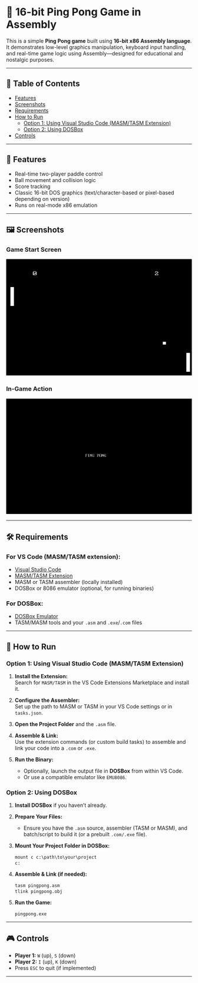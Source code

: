 # 🏓 16-bit Ping Pong Game in Assembly

This is a simple **Ping Pong game** built using **16-bit x86 Assembly language**. It demonstrates low-level graphics manipulation, keyboard input handling, and real-time game logic using Assembly—designed for educational and nostalgic purposes.

---

## 📜 Table of Contents

- [Features](#features)  
- [Screenshots](#screenshots)  
- [Requirements](#requirements)  
- [How to Run](#how-to-run)  
  - [Option 1: Using Visual Studio Code (MASM/TASM Extension)](#option-1-using-visual-studio-code-masmtasm-extension)  
  - [Option 2: Using DOSBox](#option-2-using-dosbox)  
- [Controls](#controls)  

---

## 🧩 Features

- Real-time two-player paddle control  
- Ball movement and collision logic  
- Score tracking  
- Classic 16-bit DOS graphics (text/character-based or pixel-based depending on version)  
- Runs on real-mode x86 emulation

---

## 🖼️ Screenshots

### Game Start Screen
![Game Start](screenshots/gameplay1.png)

### In-Game Action
![In-Game](screenshots/gameplay2.png)

---

## 🛠️ Requirements

### For VS Code (MASM/TASM extension):

- [Visual Studio Code](https://code.visualstudio.com/)  
- [MASM/TASM Extension](https://marketplace.visualstudio.com/items?itemName=maziac.masm-tasm)  
- MASM or TASM assembler (locally installed)  
- DOSBox or 8086 emulator (optional, for running binaries)

### For DOSBox:

- [DOSBox Emulator](https://www.dosbox.com/download.php?main=1)  
- TASM/MASM tools and your `.asm` and `.exe`/`.com` files  

---

## 🚀 How to Run

### Option 1: Using Visual Studio Code (MASM/TASM Extension)

1. **Install the Extension:**  
   Search for `MASM/TASM` in the VS Code Extensions Marketplace and install it.

2. **Configure the Assembler:**  
   Set up the path to MASM or TASM in your VS Code settings or in `tasks.json`.

3. **Open the Project Folder** and the `.asm` file.

4. **Assemble & Link:**  
   Use the extension commands (or custom build tasks) to assemble and link your code into a `.com` or `.exe`.

5. **Run the Binary:**  
   - Optionally, launch the output file in **DOSBox** from within VS Code.  
   - Or use a compatible emulator like `EMU8086`.

### Option 2: Using DOSBox

1. **Install DOSBox** if you haven’t already.

2. **Prepare Your Files:**  
   - Ensure you have the `.asm` source, assembler (TASM or MASM), and batch/script to build it (or a prebuilt `.com/.exe` file).

3. **Mount Your Project Folder in DOSBox:**  
   ```
   mount c c:\path\to\your\project
   c:
   ```

4. **Assemble & Link (if needed):**
   ```
   tasm pingpong.asm
   tlink pingpong.obj
   ```

5. **Run the Game:**
   ```
   pingpong.exe
   ```

---

## 🎮 Controls

- **Player 1:** `W` (up), `S` (down)  
- **Player 2:** `I` (up), `K` (down)  
- Press `ESC` to quit (if implemented)

---

